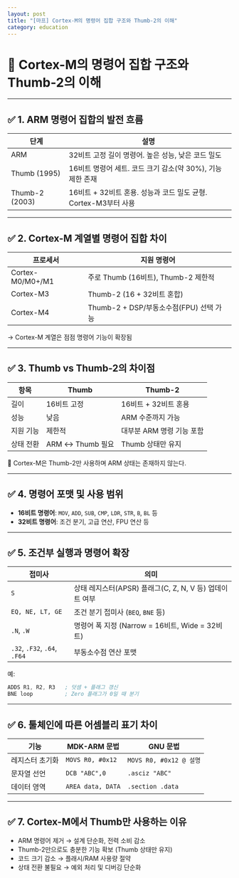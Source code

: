 ```yaml
---
layout: post
title: "[마프] Cortex-M의 명령어 집합 구조와 Thumb-2의 이해"
category: education
---
```


# 📘 Cortex-M의 명령어 집합 구조와 Thumb-2의 이해

---

## ✅ 1. ARM 명령어 집합의 발전 흐름

| 단계 | 설명 |
|------|------|
| ARM | 32비트 고정 길이 명령어. 높은 성능, 낮은 코드 밀도 |
| Thumb (1995) | 16비트 명령어 세트. 코드 크기 감소(약 30%), 기능 제한 존재 |
| Thumb-2 (2003) | 16비트 + 32비트 혼용. 성능과 코드 밀도 균형. Cortex-M3부터 사용 |

---

## ✅ 2. Cortex-M 계열별 명령어 집합 차이

| 프로세서 | 지원 명령어 |
|----------|-------------|
| Cortex-M0/M0+/M1 | 주로 Thumb (16비트), Thumb-2 제한적 |
| Cortex-M3 | Thumb-2 (16 + 32비트 혼합) |
| Cortex-M4 | Thumb-2 + DSP/부동소수점(FPU) 선택 가능 |

→ Cortex-M 계열은 점점 명령어 기능이 확장됨

---

## ✅ 3. Thumb vs Thumb-2의 차이점

| 항목 | Thumb | Thumb-2 |
|------|--------|---------|
| 길이 | 16비트 고정 | 16비트 + 32비트 혼용 |
| 성능 | 낮음 | ARM 수준까지 가능 |
| 지원 기능 | 제한적 | 대부분 ARM 명령 기능 포함 |
| 상태 전환 | ARM ↔ Thumb 필요 | Thumb 상태만 유지 |

📌 Cortex-M은 Thumb-2만 사용하며 ARM 상태는 존재하지 않는다.

---

## ✅ 4. 명령어 포맷 및 사용 범위

- **16비트 명령어**: `MOV`, `ADD`, `SUB`, `CMP`, `LDR`, `STR`, `B`, `BL` 등
- **32비트 명령어**: 조건 분기, 고급 연산, FPU 연산 등

---

## ✅ 5. 조건부 실행과 명령어 확장

| 접미사 | 의미 |
|--------|------|
| `S` | 상태 레지스터(APSR) 플래그(C, Z, N, V 등) 업데이트 여부 |
| `EQ, NE, LT, GE` | 조건 분기 접미사 (`BEQ`, `BNE` 등) |
| `.N`, `.W` | 명령어 폭 지정 (Narrow = 16비트, Wide = 32비트) |
| `.32`, `.F32`, `.64`, `.F64` | 부동소수점 연산 포맷 |

예:  
```asm
ADDS R1, R2, R3   ; 덧셈 + 플래그 갱신
BNE loop          ; Zero 플래그가 0일 때 분기
```

---

## ✅ 6. 툴체인에 따른 어셈블리 표기 차이

| 기능 | MDK-ARM 문법 | GNU 문법 |
|------|---------------|-----------|
| 레지스터 초기화 | `MOVS R0, #0x12` | `MOVS R0, #0x12 @ 설명` |
| 문자열 선언 | `DCB "ABC",0` | `.asciz "ABC"` |
| 데이터 영역 | `AREA data, DATA` | `.section .data` |

---

## ✅ 7. Cortex-M에서 Thumb만 사용하는 이유

- ARM 명령어 제거 → 설계 단순화, 전력 소비 감소
- Thumb-2만으로도 충분한 기능 확보 (Thumb 상태만 유지)
- 코드 크기 감소 → 플래시/RAM 사용량 절약
- 상태 전환 불필요 → 예외 처리 및 디버깅 단순화

